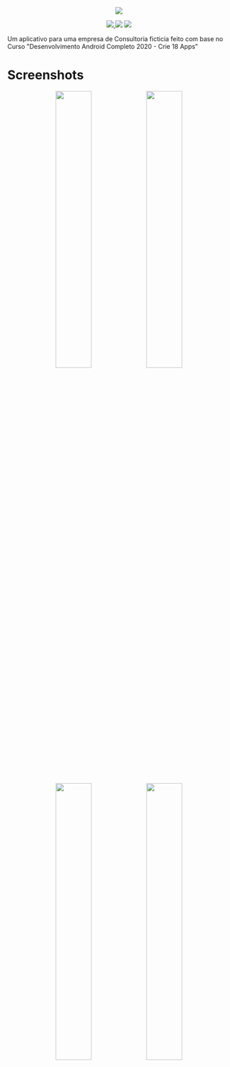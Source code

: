 
<p align=center className="logo">
  <img src="https://raw.githubusercontent.com/DanielOliveiraSouza/ATMConsultoria-Clone/master/app/src/main/res/drawable/logo-transparente.png"
  />
</p>

<p align=center>
  <a href="https://github.com/DanielOliveiraSouza/ATMConsultoria-Clone/archive/v0.1.0.zip"><img src="https://img.shields.io/badge/Release-v0.1.0-green"/> </a><img src="https://img.shields.io/badge/language-java-blue"/> <a href="https://github.com/DanielOliveiraSouza/ATMConsultoria-Clone/LICENSE.md"><img src="https://img.shields.io/github/license/danieloliveirasouza/ATMConsultoria-Clone"/></a>
</p>




Um aplicativo para uma empresa de Consultoria ficticia feito com base no  Curso "Desenvolvimento Android Completo 2020 - Crie 18 Apps"

Screenshots
====

<p float="left" align="middle">
	<img src="https://raw.githubusercontent.com/DanielOliveiraSouza/ATMConsultoria-Clone/master/screenshots/Screenshot_20200929-173648.png" width="40%" height="40%" />
	<img src="https://raw.githubusercontent.com/DanielOliveiraSouza/ATMConsultoria-Clone/master/screenshots/Screenshot_20200929-173659.png" width="40%" height="40%">
	<img src="https://raw.githubusercontent.com/DanielOliveiraSouza/ATMConsultoria-Clone/master/screenshots/Screenshot_20200929-173754.png" width="40%" height="40%">
	<img src="https://raw.githubusercontent.com/DanielOliveiraSouza/ATMConsultoria-Clone/master/screenshots/Screenshot_20200929-173759.png" width="40%" height="40%">	
</p>

